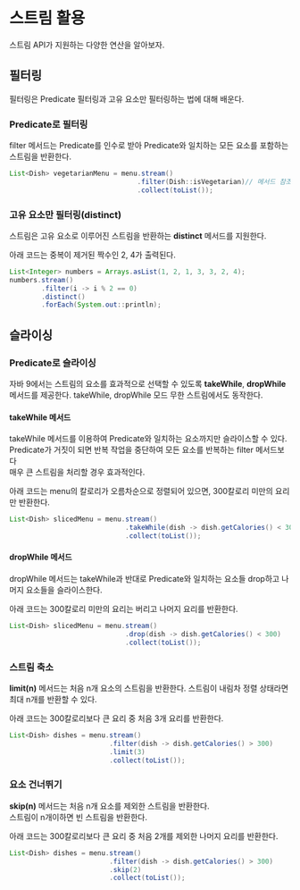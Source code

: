 # 스트림 활용
스트림 API가 지원하는 다양한 연산을 알아보자.

## 필터링
필터링은 Predicate 필터링과 고유 요소만 필터링하는 법에 대해 배운다.

### Predicate로 필터링
filter 메서드는 Predicate를 인수로 받아 Predicate와 일치하는 모든 요소를 포함하는 스트림을 반환한다.

``` java
List<Dish> vegetarianMenu = menu.stream()
                                .filter(Dish::isVegetarian)// 메서드 참조로 (d) -> d.isVegetarian과 같음
                                .collect(toList());
```

### 고유 요소만 필터링(distinct)
스트림은 고유 요소로 이루어진 스트림을 반환하는 **distinct** 메서드를 지원한다.

아래 코드는 중복이 제거된 짝수인 2, 4가 출력된다.
``` java
List<Integer> numbers = Arrays.asList(1, 2, 1, 3, 3, 2, 4);
numbers.stream()
        .filter(i -> i % 2 == 0)
        .distinct()
        .forEach(System.out::println);
```

## 슬라이싱
### Predicate로 슬라이싱
자바 9에서는 스트림의 요소를 효과적으로 선택할 수 있도록 **takeWhile**, **dropWhile** 메서드를 제공한다.
takeWhile, dropWhile 모드 무한 스트림에서도 동작한다.

#### takeWhile 메서드
takeWhile 메서드를 이용하여 Predicate와 일치하는 요소까지만 슬라이스할 수 있다.  
Predicate가 거짓이 되면 반복 작업을 중단하여 모든 요소를 반복하는 filter 메서드보다  
매우 큰 스트림을 처리할 경우 효과적인다.  

아래 코드는 menu의 칼로리가 오름차순으로 정렬되어 있으면, 300칼로리 미만의 요리만 반환한다.

``` java
List<Dish> slicedMenu = menu.stream()
                             .takeWhile(dish -> dish.getCalories() < 300)
                             .collect(toList());
```

#### dropWhile 메서드
dropWhile 메서드는 takeWhile과 반대로 Predicate와 일치하는 요소들 drop하고 나머지 요소들을 슬라이스한다.

아래 코드는 300칼로리 미만의 요리는 버리고 나머지 요리를 반환한다.

``` java
List<Dish> slicedMenu = menu.stream()
                             .drop(dish -> dish.getCalories() < 300)
                             .collect(toList());
```

### 스트림 축소
**limit(n)** 메서드는 처음 n개 요소의 스트림을 반환한다.
스트림이 내림차 정렬 상태라면 최대 n개를 반환할 수 있다.  

아래 코드는 300칼로리보다 큰 요리 중 처음 3개 요리를 반환한다.

``` java
List<Dish> dishes = menu.stream()
                         .filter(dish -> dish.getCalories() > 300)
                         .limit(3)
                         .collect(toList());
```

### 요소 건너뛰기
**skip(n)** 메서드는 처음 n개 요소를 제외한 스트림을 반환한다.  
스트림이 n개이하면 빈 스트림을 반환한다.  

아래 코드는 300칼로리보다 큰 요리 중 처음 2개를 제외한 나머지 요리를 반환한다.

``` java
List<Dish> dishes = menu.stream()
                         .filter(dish -> dish.getCalories() > 300)
                         .skip(2)
                         .collect(toList());
```